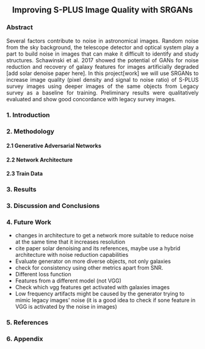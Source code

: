 <div align="center">
    <h2>Improving S-PLUS Image Quality with SRGANs</h2>
</div>

### Abstract

<p align="justify">
Several factors contribute to noise in astronomical images. Random noise from the sky background, the telescope detector and optical system play a part to build noise in images that can make it difficult to identify and study structures. Schawinski et al. 2017 showed the potential of GANs for noise reduction and recovery of galaxy features for images artificially degraded [add solar denoise paper here]. In this project[work] we will use SRGANs to increase image quality (pixel density and signal to noise ratio) of S-PLUS survey images using deeper images of the same objects from Legacy survey as a baseline for training. Preliminary results were qualitatively evaluated and show good concordance with legacy survey images.
</p>

### 1. Introduction

### 2. Methodology

#### 2.1 Generative Adversarial Networks

#### 2.2 Network Architecture

#### 2.3 Train Data

### 3. Results

### 3. Discussion and Conclusions

### 4. Future Work
- changes in architecture to get a network more suitable to reduce noise at the same time that it increases resolution
- cite paper solar denoising and its references, maybe use a hybrid architecture with noise reduction capabilities
- Evaluate generator on more diverse objects, not only galaxies
- check for consistency using other metrics apart from SNR.
- Different loss function
- Features from a different model (not VGG)
- Check which vgg features get activated with galaxies images
- Low frequency artifacts might be caused by the generator trying to mimic legacy images' noise (it is a good idea to check if sone feature in VGG is activated by the noise in images)

### 5. References

### 6. Appendix